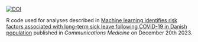 [![DOI](https://zenodo.org/badge/721629585.svg)](https://zenodo.org/doi/10.5281/zenodo.10173572)

R code used for analyses described in [Machine learning identifies risk factors associated with long-term sick leave following COVID-19 in Danish population](https://www.nature.com/articles/s43856-023-00423-5) published in _Communications Medicine_ on December 20th 2023.

